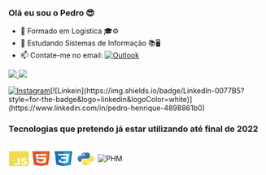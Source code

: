 ### Olá eu sou o Pedro 😎

- 🌲 Formado em Logística 🎓⚙️
- 🌱 Estudando Sistemas de Informação 📚🖥️
- 📫 Contate-me no email: [![Outlook](https://img.shields.io/badge/Microsoft_Outlook-0078D4?style=for-the-badge&logo=microsoft-outlook&logoColor=white)](https://Outlook.comPedropsn158@hotmail.com)

<div>
  <a href="https://github.com/PedroHenriqueMR">
  <img height="180em" src="https://github-readme-stats.vercel.app/api?username=PedroHenriqueMR&show_icons=true&theme=dark&include_all_commits=true&count_private=true"/>
  <img height="170em" src="https://github-readme-stats.vercel.app/api/top-langs/?username=PedroHenriqueMR&layout=compact&langs_count=7&theme=dark"/>
</div>


 [![Instagram](https://img.shields.io/badge/Instagram-E4405F?style=for-the-badge&logo=instagram&logoColor=white)](https://instagram.com/P_H_M__)[![Linkein](https://img.shields.io/badge/LinkedIn-0077B5?style=for-the-badge&logo=linkedin&logoColor=white)](https://www.linkedin.com/in/pedro-henrique-4898861b0)

### Tecnologias que pretendo já estar utilizando até final de 2022
  
<div style="display: inline_block"><br>
  <img align="center" alt="PHM" height="30" width="40" src="https://raw.githubusercontent.com/devicons/devicon/master/icons/javascript/javascript-plain.svg">
  <img align="center" alt="PHM" height="30" width="40" src="https://raw.githubusercontent.com/devicons/devicon/master/icons/html5/html5-original.svg">
  <img align="center" alt="PHM" height="30" width="40" src="https://raw.githubusercontent.com/devicons/devicon/master/icons/css3/css3-original.svg">
  <img align="center" alt="PHM" height="30" width="40" src="https://raw.githubusercontent.com/devicons/devicon/master/icons/python/python-original.svg">
  <img align="center" alt="PHM" height="30" width="40" src="https://cdn.jsdelivr.net/gh/devicons/devicon/icons/csharp/csharp-original.svg" />
</svg>
 
</div>
